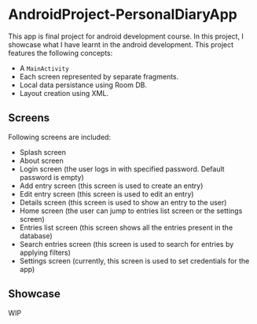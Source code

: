 # AndroidProject-PersonalDiaryApp
This app is final project for android development course. In this project, I showcase what I have learnt in the android development. This project features the following concepts:
* A `MainActivity`
* Each screen represented by separate fragments.
* Local data persistance using Room DB.
* Layout creation using XML.

## Screens
Following screens are included:
  * Splash screen
  * About screen
  * Login screen (the user logs in with specified password. Default password is empty)
  * Add entry screen (this screen is used to create an entry)
  * Edit entry screen (this screen is used to edit an entry)
  * Details screen (this screen is used to show an entry to the user)
  * Home screen (the user can jump to entries list screen or the settings screen)
  * Entries list screen (this screen shows all the entries present in the database)
  * Search entries screen (this screen is used to search for entries by applying filters)
  * Settings screen (currently, this screen is used to set credentials for the app)

## Showcase
WIP
